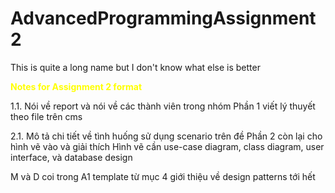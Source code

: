 # AdvancedProgrammingAssignment2
This is quite a long name but I don't know what else is better

<span style="color: yellow"> **Notes for Assignment 2 format** </span>

1.1. Nói về report và nói về các thành viên trong nhóm
Phần 1 viết lý thuyết theo file trên cms 

2.1. Mô tả chi tiết về tình huống sử dụng scenario trên đề
Phần 2 còn lại cho hình vẽ vào và giải thích
Hình vẽ cần use-case diagram, class diagram, user interface, và database design

M và D coi trong A1 template từ mục 4 giới thiệu về design patterns tới hết 
